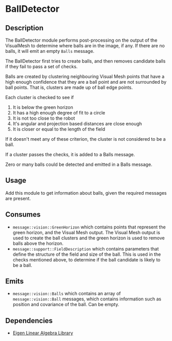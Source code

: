 # BallDetector

## Description

The BallDetector module performs post-processing on the output of the VisualMesh to determine where balls are in the image, if any. If there are no balls, it will emit an empty `Balls` message.

The BallDetector first tries to create balls, and then removes candidate balls if they fail to pass a set of checks.

Balls are created by clustering neighbouring Visual Mesh points that have a high enough confidence that they are a ball point and are not surrounded by ball points. That is, clusters are made up of ball edge points.

Each cluster is checked to see if

1. It is below the green horizon
2. It has a high enough degree of fit to a circle
3. It is not too close to the robot
4. It's angular and projection based distances are close enough
5. It is closer or equal to the length of the field

If it doesn't meet any of these criterion, the cluster is not considered to be a ball.

If a cluster passes the checks, it is added to a Balls message.

Zero or many balls could be detected and emitted in a Balls message.

## Usage

Add this module to get information about balls, given the required messages are present.

## Consumes

- `message::vision::GreenHorizon` which contains points that represent the green horizon, and the Visual Mesh output. The Visual Mesh output is used to create the ball clusters and the green horizon is used to remove balls above the horizon.
- `message::support::FieldDescription` which contains parameters that define the structure of the field and size of the ball. This is used in the checks mentioned above, to determine if the ball candidate is likely to be a ball.

## Emits

- `message::vision::Balls` which contains an array of `message::vision::Ball` messages, which contains information such as position and covariance of the ball. Can be empty.

## Dependencies

- [Eigen Linear Algebra Library](https://eigen.tuxfamily.org/index.php)
